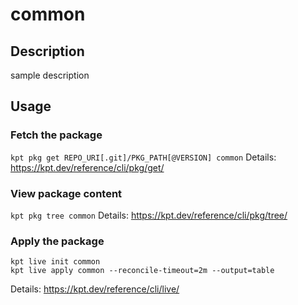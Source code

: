# common

## Description
sample description

## Usage

### Fetch the package
`kpt pkg get REPO_URI[.git]/PKG_PATH[@VERSION] common`
Details: https://kpt.dev/reference/cli/pkg/get/

### View package content
`kpt pkg tree common`
Details: https://kpt.dev/reference/cli/pkg/tree/

### Apply the package
```
kpt live init common
kpt live apply common --reconcile-timeout=2m --output=table
```
Details: https://kpt.dev/reference/cli/live/
